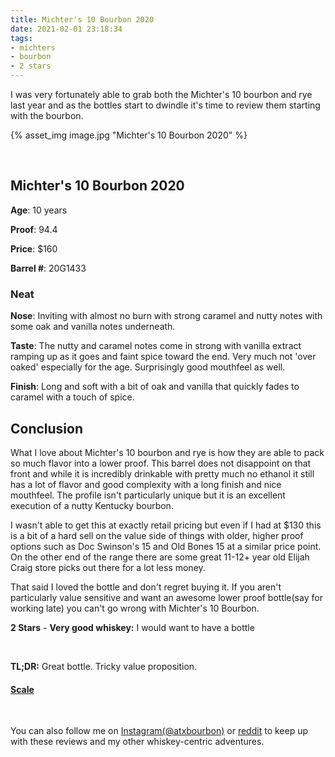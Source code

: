 ```yaml
---
title: Michter's 10 Bourbon 2020
date: 2021-02-01 23:18:34
tags:
- michters
- bourbon
- 2 stars
---
```


I was very fortunately able to grab both the Michter's 10 bourbon and rye last year and as the bottles start to dwindle it's time to review them starting with the bourbon.

{% asset_img image.jpg "Michter's 10 Bourbon 2020" %}

&nbsp;

## Michter's 10 Bourbon 2020

**Age**: 10 years

**Proof**: 94.4

**Price**: $160

**Barrel #**: 20G1433

### Neat
**Nose**: Inviting with almost no burn with strong caramel and nutty notes with some oak and vanilla notes underneath.

**Taste**: The nutty and caramel notes come in strong with vanilla extract ramping up as it goes and faint spice toward the end. Very much not 'over oaked' especially for the age. Surprisingly good mouthfeel as well.

**Finish**: Long and soft with a bit of oak and vanilla that quickly fades to caramel with a touch of spice.


## Conclusion

What I love about Michter's 10 bourbon and rye is how they are able to pack so much flavor into a lower proof. This barrel does not disappoint on that front and while it is incredibly drinkable with pretty much no ethanol it still has a lot of flavor and good complexity with a long finish and nice mouthfeel. The profile isn't particularly unique but it is an excellent execution of a nutty Kentucky bourbon.

I wasn't able to get this at exactly retail pricing but even if I had at $130 this is a bit of a hard sell on the value side of things with older, higher proof options such as Doc Swinson's 15 and Old Bones 15 at a similar price point. On the other end of the range there are some great 11-12+ year old Elijah Craig store picks out there for a lot less money.

That said I loved the bottle and don't regret buying it. If you aren't particularly value sensitive and want an awesome lower proof bottle(say for working late) you can't go wrong with Michter's 10 Bourbon.

**2 Stars** - **Very good whiskey:** I would want to have a bottle

&nbsp;

**TL;DR:** Great bottle. Tricky value proposition.



#### [Scale](http://atxbourbon.com/Scale/)

&nbsp;

You can also follow me on [Instagram(@atxbourbon)](https://www.instagram.com/atxbourbon/) or [reddit](https://www.reddit.com/r/atxbourbon/) to keep up with these reviews and my other whiskey-centric adventures.